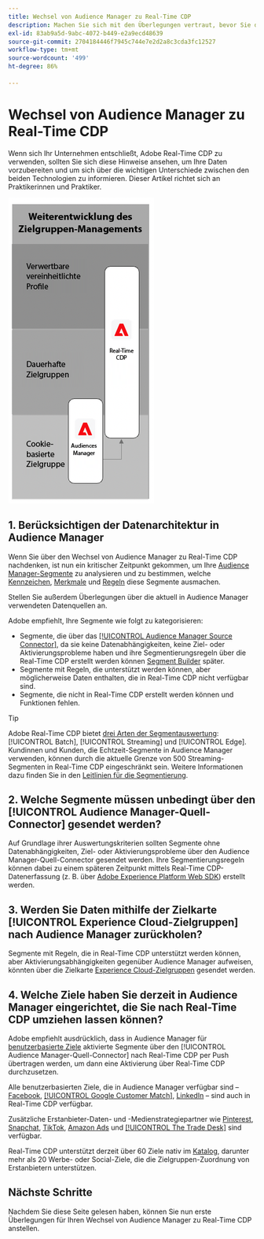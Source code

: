 ```yaml
---
title: Wechsel von Audience Manager zu Real-Time CDP
description: Machen Sie sich mit den Überlegungen vertraut, bevor Sie die Migration von Audience Manager zu Adobe Real-Time CDP planen.
exl-id: 83ab9a5d-9abc-4072-b449-e2a9ecd48639
source-git-commit: 2704184446f7945c744e7e2d2a8c3cda3fc12527
workflow-type: tm+mt
source-wordcount: '499'
ht-degree: 86%

---
```


# Wechsel von Audience Manager zu Real-Time CDP

Wenn sich Ihr Unternehmen entschließt, Adobe Real-Time CDP zu verwenden, sollten Sie sich diese Hinweise ansehen, um Ihre Daten vorzubereiten und um sich über die wichtigen Unterschiede zwischen den beiden Technologien zu informieren. Dieser Artikel richtet sich an Praktikerinnen und Praktiker.

![Abbildung zum Wechsel von Audience Manager zu Real-Time CDP](/help/rtcdp/assets/aam-to-rtcdp-evolution.png)

## 1. Berücksichtigen der Datenarchitektur in Audience Manager

Wenn Sie über den Wechsel von Audience Manager zu Real-Time CDP nachdenken, ist nun ein kritischer Zeitpunkt gekommen, um Ihre [Audience Manager-Segmente](https://experienceleague.adobe.com/docs/audience-manager/user-guide/features/segments/segments-purpose.html) zu analysieren und zu bestimmen, welche [Kennzeichen](https://experienceleague.adobe.com/docs/audience-manager/user-guide/features/data-explorer/data-explorer-understanding-signals.html), [Merkmale](https://experienceleague.adobe.com/docs/audience-manager/user-guide/features/traits/trait-details-page.html) und [Regeln](https://experienceleague.adobe.com/docs/audience-manager/user-guide/features/segments/segment-builder.html#segment-builder-section) diese Segmente ausmachen.

Stellen Sie außerdem Überlegungen über die aktuell in Audience Manager verwendeten Datenquellen an.

Adobe empfiehlt, Ihre Segmente wie folgt zu kategorisieren:

* Segmente, die über das [[!UICONTROL Audience Manager Source Connector]](/help/sources/connectors/adobe-applications/audience-manager.md), da sie keine Datenabhängigkeiten, keine Ziel- oder Aktivierungsprobleme haben und ihre Segmentierungsregeln über die Real-Time CDP erstellt werden können [Segment Builder](/help/segmentation/ui/segment-builder.md) später.
* Segmente mit Regeln, die unterstützt werden können, aber möglicherweise Daten enthalten, die in Real-Time CDP nicht verfügbar sind.
* Segmente, die nicht in Real-Time CDP erstellt werden können und Funktionen fehlen.

>[!TIP]
>
>Adobe Real-Time CDP bietet [drei Arten der Segmentauswertung](/help/segmentation/home.md#evaluate-segments): [!UICONTROL Batch], [!UICONTROL Streaming] und [!UICONTROL Edge]. Kundinnen und Kunden, die Echtzeit-Segmente in Audience Manager verwenden, können durch die aktuelle Grenze von 500 Streaming-Segmenten in Real-Time CDP eingeschränkt sein. Weitere Informationen dazu finden Sie in den [Leitlinien für die Segmentierung](/help/profile/guardrails.md).

## 2. Welche Segmente müssen unbedingt über den [!UICONTROL Audience Manager-Quell-Connector] gesendet werden?

Auf Grundlage ihrer Auswertungskriterien sollten Segmente ohne Datenabhängigkeiten, Ziel- oder Aktivierungsprobleme über den Audience Manager-Quell-Connector gesendet werden. Ihre Segmentierungsregeln können dabei zu einem späteren Zeitpunkt mittels Real-Time CDP-Datenerfassung (z. B. über [Adobe Experience Platform Web SDK](/help/web-sdk/faq.md)) erstellt werden.

## 3. Werden Sie Daten mithilfe der Zielkarte [!UICONTROL Experience Cloud-Zielgruppen] nach Audience Manager zurückholen?

Segmente mit Regeln, die in Real-Time CDP unterstützt werden können, aber Aktivierungsabhängigkeiten gegenüber Audience Manager aufweisen, könnten über die Zielkarte [Experience Cloud-Zielgruppen](/help/destinations/catalog/adobe/experience-cloud-audiences.md) gesendet werden.

## 4. Welche Ziele haben Sie derzeit in Audience Manager eingerichtet, die Sie nach Real-Time CDP umziehen lassen können?

Adobe empfiehlt ausdrücklich, dass in Audience Manager für [benutzerbasierte Ziele](https://experienceleague.adobe.com/docs/audience-manager/user-guide/features/destinations/people-based/people-based-destinations-overview.html?lang=de) aktivierte Segmente über den [!UICONTROL Audience Manager-Quell-Connector] nach Real-Time CDP per Push übertragen werden, um dann eine Aktivierung über Real-Time CDP durchzusetzen.

Alle benutzerbasierten Ziele, die in Audience Manager verfügbar sind – [Facebook](/help/destinations/catalog/social/facebook.md), [[!UICONTROL Google Customer Match]](/help/destinations/catalog/advertising/google-customer-match.md), [LinkedIn](/help/destinations/catalog/social/linkedin.md) – sind auch in Real-Time CDP verfügbar.

Zusätzliche Erstanbieter-Daten- und -Medienstrategiepartner wie [Pinterest](/help/destinations/catalog/advertising/pinterest.md), [Snapchat](/help/destinations/catalog/advertising/snap-inc.md), [TikTok](/help/destinations/catalog/social/tiktok.md), [Amazon Ads](/help/destinations/catalog/advertising/amazon-ads.md) und [[!UICONTROL The Trade Desk]](/help/destinations/catalog/advertising/tradedesk.md) sind verfügbar.

Real-Time CDP unterstützt derzeit über 60 Ziele nativ im [Katalog](/help/destinations/catalog/overview.md), darunter mehr als 20 Werbe- oder Social-Ziele, die die Zielgruppen-Zuordnung von Erstanbietern unterstützen.

## Nächste Schritte

Nachdem Sie diese Seite gelesen haben, können Sie nun erste Überlegungen für Ihren Wechsel von Audience Manager zu Real-Time CDP anstellen.
